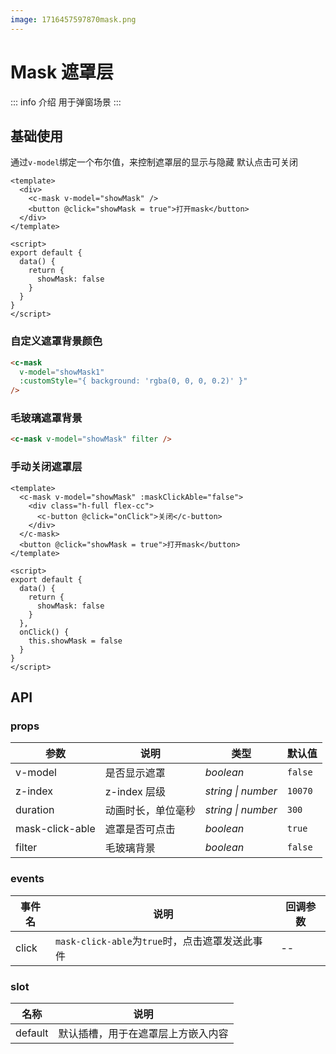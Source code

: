 ```yaml
---
image: 1716457597870mask.png
---
```

# Mask 遮罩层

::: info 介绍
用于弹窗场景
:::

## 基础使用

通过`v-model`绑定一个布尔值，来控制遮罩层的显示与隐藏
默认点击可关闭

```vue
<template>
  <div>
    <c-mask v-model="showMask" />
    <button @click="showMask = true">打开mask</button>
  </div>
</template>

<script>
export default {
  data() {
    return {
      showMask: false
    }
  }
}
</script>
```

### 自定义遮罩背景颜色

```html
<c-mask
  v-model="showMask1"
  :customStyle="{ background: 'rgba(0, 0, 0, 0.2)' }"
/>
```

### 毛玻璃遮罩背景

```html
<c-mask v-model="showMask" filter />
```

### 手动关闭遮罩层

```vue
<template>
  <c-mask v-model="showMask" :maskClickAble="false">
    <div class="h-full flex-cc">
      <c-button @click="onClick">关闭</c-button>
    </div>
  </c-mask>
  <button @click="showMask = true">打开mask</button>
</template>

<script>
export default {
  data() {
    return {
      showMask: false
    }
  },
  onClick() {
    this.showMask = false
  }
}
</script>
```

## API

### props

| **参数**        | **说明**           | 类型               | **默认值** |
| --------------- | ------------------ | ------------------ | ---------- |
| v-model         | 是否显示遮罩       | *boolean*          | `false`    |
| z-index         | z-index 层级       | *string \| number* | `10070`    |
| duration        | 动画时长，单位毫秒 | *string \| number* | `300`      |
| mask-click-able | 遮罩是否可点击     | *boolean*          | `true`     |
| filter          | 毛玻璃背景         | *boolean*          | `false`    |

### events

| **事件名** | **说明**                                        | **回调参数** |
| ---------- | ----------------------------------------------- | ------------ |
| click      | `mask-click-able`为`true`时，点击遮罩发送此事件 | --           |

### slot

| **名称** | **说明**                           |
| -------- | ---------------------------------- |
| default  | 默认插槽，用于在遮罩层上方嵌入内容 |

